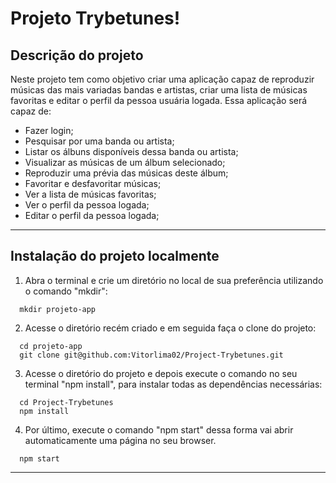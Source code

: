 # Projeto Trybetunes!

## Descrição do projeto

Neste projeto tem como objetivo criar uma aplicação capaz de reproduzir músicas das mais variadas bandas e artistas, criar uma lista de músicas favoritas e editar o perfil da pessoa usuária logada. Essa aplicação será capaz de:

- Fazer login;
- Pesquisar por uma banda ou artista;
- Listar os álbuns disponíveis dessa banda ou artista;
- Visualizar as músicas de um álbum selecionado;
- Reproduzir uma prévia das músicas deste álbum;
- Favoritar e desfavoritar músicas;
- Ver a lista de músicas favoritas;
- Ver o perfil da pessoa logada;
- Editar o perfil da pessoa logada;

---

## Instalação do projeto localmente

1. Abra o terminal e crie um diretório no local de sua preferência utilizando o comando "mkdir":
```
  mkdir projeto-app
```

2. Acesse o diretório recém criado e em seguida faça o clone do projeto:
```
  cd projeto-app
  git clone git@github.com:Vitorlima02/Project-Trybetunes.git
```

3. Acesse o diretório do projeto e depois execute o comando no seu terminal "npm install", para instalar todas as dependências necessárias:
```
  cd Project-Trybetunes
  npm install
```

4. Por último, execute o comando "npm start" dessa forma vai abrir automaticamente uma página no seu browser.
```
  npm start
```
---
